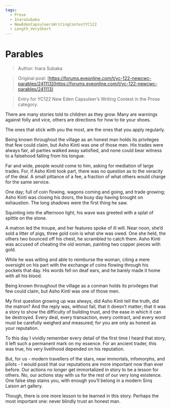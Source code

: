 ```yaml
---
tags:
  - Prose
  - InaraSubaka
  - NewEdenCapsuleersWritingContestYC122
  - Length_VeryShort
---
```


# Parables

> Author: Inara Subaka

> Original post: [https://forums.eveonline.com/t/yc-122-newcwc-parables/241113](https://forums.eveonline.com/t/yc-122-newcwc-parables/241113)

> Entry for YC122 New Eden Capsuleer’s Writing Contest in the Prose category.


There are many stories told to children as they grow. Many are warnings against folly and vice, others are directions for how to tie your shoes.

The ones that stick with you the most, are the ones that you apply regularly.

Being known throughout the village as an honest man holds its privileges that few could claim, but Asho Kinti was one of those men. His trades were always fair, all parties walked away satisfied, and none could bear witness to a falsehood falling from his tongue.

Far and wide, people would come to him, asking for mediation of large trades. For, if Asho Kinti took part, there was no question as to the veracity of the deal. A small pittance of a fee, a fraction of what others would charge for the same service.

One day; full of coin flowing, wagons coming and going, and trade growing; Asho Kinti was closing his doors, the busy day having brought on exhaustion. The long shadows were the first thing he saw.

Squinting into the afternoon light, his wave was greeted with a splat of spittle on the stone.

A matron led the troupe, and her features spoke of ill will. Near noon, she’d sold a litter of pigs, three gold coin is what she was owed. One she held, the others two bounced off his chest, he scrambled to catch them. Asho Kinti was accused of cheating the old woman, painting two copper pieces with gold.

While he was willing and able to reimburse the woman, citing a mere oversight on his part with the exchange of coins flowing through his pockets that day. His words fell on deaf ears, and he barely made it home with all his blood.

Being known throughout the village as a conman holds its privileges that few could claim, but Asho Kinti was one of those men.

My first question growing up was always, did Asho Kinti tell the truth, did the matron? And the reply was, without fail, that it doesn’t matter; that it was a story to show the difficulty of building trust, and the ease in which it can be destroyed. Every deal, every transaction, every contract, and every word must be carefully weighed and measured; for you are only as honest as your reputation.

To this day I vividly remember every detail of the first time I heard that story, it left such a permanent mark on my essence. For an ancient trader, this was true, his very livelihood depended on his reputation.

But, for us - modern travellers of the stars, near immortals, infomorphs, and pilots - I would posit that our reputations are more important now than ever before. Our actions no longer get immortalized in story to be a lesson for others. No, our actions stay with us for the rest of our very long existence. One false step stains you, with enough you’ll belong in a modern Sinq Laison art gallery.

Though, there is one more lesson to be learned in this story. Perhaps the most important one: never blindly trust an honest man.
